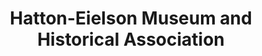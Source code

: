 ---
layout: repo
title: "Hatton-Eielson Museum and Historical Association"
id: 6281
permalink: repos/6281/
---